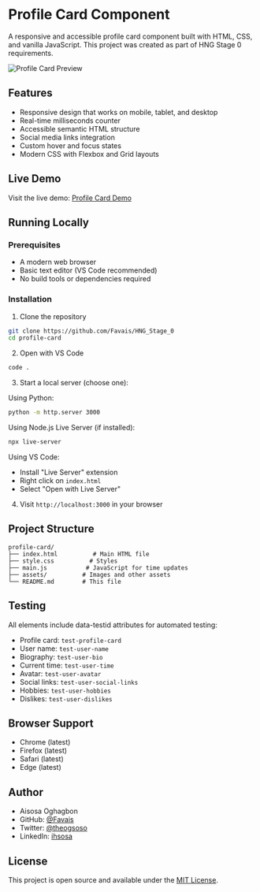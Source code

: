 # Profile Card Component

A responsive and accessible profile card component built with HTML, CSS, and vanilla JavaScript. This project was created as part of HNG Stage 0 requirements.

![Profile Card Preview](./assets/preview.png)

## Features

- Responsive design that works on mobile, tablet, and desktop
- Real-time milliseconds counter
- Accessible semantic HTML structure
- Social media links integration
- Custom hover and focus states
- Modern CSS with Flexbox and Grid layouts

## Live Demo

Visit the live demo: [Profile Card Demo](https://hng-0-profilecard.netlify.app)

## Running Locally

### Prerequisites

- A modern web browser
- Basic text editor (VS Code recommended)
- No build tools or dependencies required

### Installation

1. Clone the repository
```bash
git clone https://github.com/Favais/HNG_Stage_0
cd profile-card
```

2. Open with VS Code
```bash
code .
```

3. Start a local server (choose one):

Using Python:
```bash
python -m http.server 3000
```

Using Node.js Live Server (if installed):
```bash
npx live-server
```

Using VS Code:
- Install "Live Server" extension
- Right click on `index.html`
- Select "Open with Live Server"

4. Visit `http://localhost:3000` in your browser

## Project Structure

```
profile-card/
├── index.html          # Main HTML file
├── style.css          # Styles
├── main.js           # JavaScript for time updates
├── assets/          # Images and other assets
└── README.md        # This file
```

## Testing

All elements include data-testid attributes for automated testing:

- Profile card: `test-profile-card`
- User name: `test-user-name`
- Biography: `test-user-bio`
- Current time: `test-user-time`
- Avatar: `test-user-avatar`
- Social links: `test-user-social-links`
- Hobbies: `test-user-hobbies`
- Dislikes: `test-user-dislikes`

## Browser Support

- Chrome (latest)
- Firefox (latest)
- Safari (latest)
- Edge (latest)

## Author

- Aisosa Oghagbon
- GitHub: [@Favais](https://github.com/Favais)
- Twitter: [@theogsoso](https://x.com/theogsoso)
- LinkedIn: [ihsosa](https://www.linkedin.com/in/ihsosa/)

## License

This project is open source and available under the [MIT License](LICENSE).